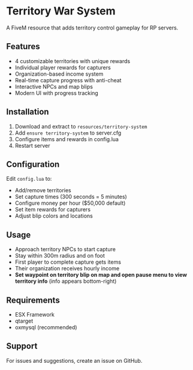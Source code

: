 # Territory War System

A FiveM resource that adds territory control gameplay for RP servers.

## Features
- 4 customizable territories with unique rewards
- Individual player rewards for capturers
- Organization-based income system
- Real-time capture progress with anti-cheat
- Interactive NPCs and map blips
- Modern UI with progress tracking

## Installation
1. Download and extract to `resources/territory-system`
2. Add `ensure territory-system` to server.cfg
3. Configure items and rewards in config.lua
4. Restart server

## Configuration
Edit `config.lua` to:
- Add/remove territories
- Set capture times (300 seconds = 5 minutes)
- Configure money per hour ($50,000 default)
- Set item rewards for capturers
- Adjust blip colors and locations

## Usage
- Approach territory NPCs to start capture
- Stay within 300m radius and on foot
- First player to complete capture gets items
- Their organization receives hourly income
- **Set waypoint on territory blip on map and open pause menu to view territory info** (info appears bottom-right)

## Requirements
- ESX Framework
- qtarget
- oxmysql (recommended)

## Support
For issues and suggestions, create an issue on GitHub.
